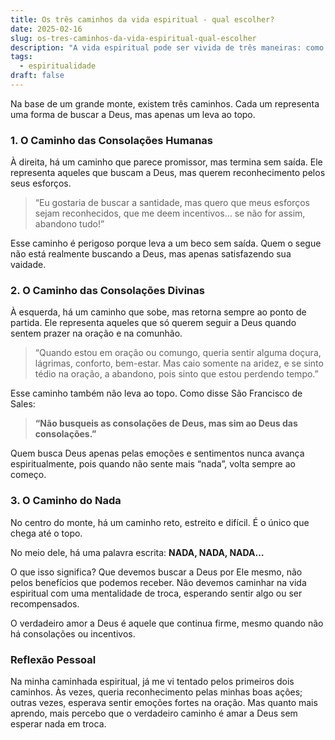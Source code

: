 ```yaml
---
title: Os três caminhos da vida espiritual - qual escolher?
date: 2025-02-16
slug: os-tres-caminhos-da-vida-espiritual-qual-escolher
description: "A vida espiritual pode ser vivida de três maneiras: como um caminho de devoção, como um caminho de conhecimento ou como um caminho de serviço. Cada um desses caminhos oferece uma abordagem única para a espiritualidade e pode ser escolhido com base nas inclinações pessoais."
tags: 
  - espiritualidade
draft: false
---
```


Na base de um grande monte, existem três caminhos. Cada um representa uma forma de buscar a Deus, mas apenas um leva ao topo.

### 1. O Caminho das Consolações Humanas
À direita, há um caminho que parece promissor, mas termina sem saída. Ele representa aqueles que buscam a Deus, mas querem reconhecimento pelos seus esforços.

> “Eu gostaria de buscar a santidade, mas quero que meus esforços sejam reconhecidos, que me deem incentivos… se não for assim, abandono tudo!”

Esse caminho é perigoso porque leva a um beco sem saída. Quem o segue não está realmente buscando a Deus, mas apenas satisfazendo sua vaidade.

### 2. O Caminho das Consolações Divinas
À esquerda, há um caminho que sobe, mas retorna sempre ao ponto de partida. Ele representa aqueles que só querem seguir a Deus quando sentem prazer na oração e na comunhão.

> “Quando estou em oração ou comungo, queria sentir alguma doçura, lágrimas, conforto, bem-estar. Mas caio somente na aridez, e se sinto tédio na oração, a abandono, pois sinto que estou perdendo tempo.”

Esse caminho também não leva ao topo. Como disse São Francisco de Sales:

> **“Não busqueis as consolações de Deus, mas sim ao Deus das consolações.”**

Quem busca Deus apenas pelas emoções e sentimentos nunca avança espiritualmente, pois quando não sente mais “nada”, volta sempre ao começo.

### 3. O Caminho do Nada
No centro do monte, há um caminho reto, estreito e difícil. É o único que chega até o topo.

No meio dele, há uma palavra escrita: **NADA, NADA, NADA…**

O que isso significa? Que devemos buscar a Deus por Ele mesmo, não pelos benefícios que podemos receber. Não devemos caminhar na vida espiritual com uma mentalidade de troca, esperando sentir algo ou ser recompensados.

O verdadeiro amor a Deus é aquele que continua firme, mesmo quando não há consolações ou incentivos.

### Reflexão Pessoal
Na minha caminhada espiritual, já me vi tentado pelos primeiros dois caminhos. Às vezes, queria reconhecimento pelas minhas boas ações; outras vezes, esperava sentir emoções fortes na oração. Mas quanto mais aprendo, mais percebo que o verdadeiro caminho é amar a Deus sem esperar nada em troca.